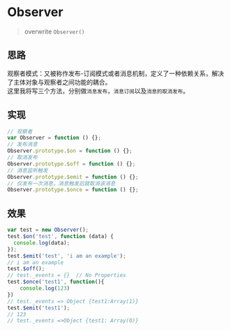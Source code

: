 # Observer

>overwrite `Observer()`


## 思路

观察者模式：又被称作发布-订阅模式或者消息机制，定义了一种依赖关系，解决了主体对象与观察者之间功能的耦合。</br>
这里我将写三个方法，分别做`消息发布`，`消息订阅`以及`消息的取消发布`。

## 实现
```javascript
// 观察者
var Observer = function () {};
// 发布消息
Observer.prototype.$on = function () {};
// 取消发布
Observer.prototype.$off = function () {};
// 消息监听触发
Observer.prototype.$emit = function () {};
// 仅发布一次消息，消息触发后就取消该消息
Observer.prototype.$once = function () {};
```

## 效果
```javascript
var test = new Observer();
test.$on('test', function (data) {
  console.log(data);
});
test.$emit('test', 'i am an example');
// i am an example
test.$off();
// test._events = {}  // No Properties
test.$once('test1', function(){
	console.log(123)
})
// test._events => Object {test1:Array(1)}
test.$emit('test1'); 
// 123
// test._events =>Object {test1: Array(0)}
```
